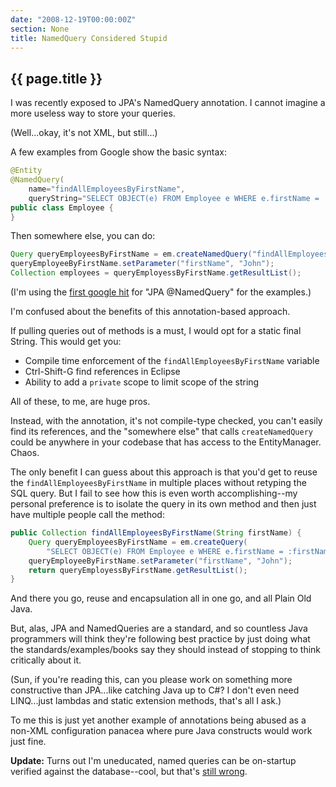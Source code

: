 ```yaml
---
date: "2008-12-19T00:00:00Z"
section: None
title: NamedQuery Considered Stupid
---
```


<h2>{{ page.title }}</h2>

I was recently exposed to JPA's NamedQuery annotation. I cannot imagine a more useless way to store your queries.

(Well...okay, it's not XML, but still...) 

A few examples from Google show the basic syntax:

```java
@Entity
@NamedQuery(
    name="findAllEmployeesByFirstName",
    queryString="SELECT OBJECT(e) FROM Employee e WHERE e.firstName = :firstName")
public class Employee {
}
```

Then somewhere else, you can do:

```java
Query queryEmployeesByFirstName = em.createNamedQuery("findAllEmployeesByFirstName");
queryEmployeeByFirstName.setParameter("firstName", "John");
Collection employees = queryEmployessByFirstName.getResultList();
```

(I'm using the [first google hit](http://download.oracle.com/docs/cd/B32110_01/web.1013/b28221/ent30qry001.htm) for "JPA @NamedQuery" for the examples.)

I'm confused about the benefits of this annotation-based approach.

If pulling queries out of methods is a must, I would opt for a static final String. This would get you:

* Compile time enforcement of the `findAllEmployeesByFirstName` variable
* Ctrl-Shift-G find references in Eclipse
* Ability to add a `private` scope to limit scope of the string

All of these, to me, are huge pros.

Instead, with the annotation, it's not compile-type checked, you can't easily find its references, and the "somewhere else" that calls `createNamedQuery` could be anywhere in your codebase that has access to the EntityManager. Chaos.

The only benefit I can guess about this approach is that you'd get to reuse the `findAllEmployeesByFirstName` in multiple places without retyping the SQL query. But I fail to see how this is even worth accomplishing--my personal preference is to isolate the query in its own method and then just have multiple people call the method:

```java
public Collection findAllEmployeesByFirstName(String firstName) {
    Query queryEmployeesByFirstName = em.createQuery(
        "SELECT OBJECT(e) FROM Employee e WHERE e.firstName = :firstName");
    queryEmployeeByFirstName.setParameter("firstName", "John");
    return queryEmployessByFirstName.getResultList();
}
```

And there you go, reuse and encapsulation all in one go, and all Plain Old Java.

But, alas, JPA and NamedQueries are a standard, and so countless Java programmers will think they're following best practice by just doing what the standards/examples/books say they should instead of stopping to think critically about it.

(Sun, if you're reading this, can you please work on something more constructive than JPA...like catching Java up to C#? I don't even need LINQ...just lambdas and static extension methods, that's all I ask.)

To me this is just yet another example of annotations being abused as a non-XML configuration panacea where pure Java constructs would work just fine.

**Update:** Turns out I'm uneducated, named queries can be on-startup verified against the database--cool, but that's [still wrong](/2009/01/06/namedquery-proposal.html).

